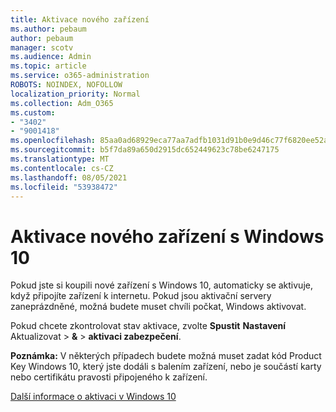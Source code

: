 ```yaml
---
title: Aktivace nového zařízení
ms.author: pebaum
author: pebaum
manager: scotv
ms.audience: Admin
ms.topic: article
ms.service: o365-administration
ROBOTS: NOINDEX, NOFOLLOW
localization_priority: Normal
ms.collection: Adm_O365
ms.custom:
- "3402"
- "9001418"
ms.openlocfilehash: 85aa0ad68929eca77aa7adfb1031d91b0e9d46c77f6820ee52a7848cd4a19211
ms.sourcegitcommit: b5f7da89a650d2915dc652449623c78be6247175
ms.translationtype: MT
ms.contentlocale: cs-CZ
ms.lasthandoff: 08/05/2021
ms.locfileid: "53938472"
---
```

# <a name="activating-a-new-device-running-windows-10"></a>Aktivace nového zařízení s Windows 10

Pokud jste si koupili nové zařízení s Windows 10, automaticky se aktivuje, když připojíte zařízení k internetu. Pokud jsou aktivační servery zaneprázdněné, možná budete muset chvíli počkat, Windows aktivovat.

Pokud chcete zkontrolovat stav aktivace, zvolte **Spustit** **Nastavení** Aktualizovat  >  **&**  >  **aktivaci zabezpečení**.

**Poznámka:** V některých případech budete možná muset zadat kód Product Key Windows 10, který jste dodáli s balením zařízení, nebo je součástí karty nebo certifikátu pravosti připojeného k zařízení.

[Další informace o aktivaci v Windows 10](https://support.microsoft.com/help/12440)